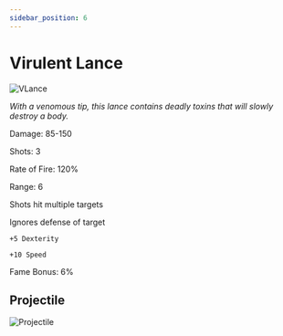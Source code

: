 ```yaml
---
sidebar_position: 6
---
```


# Virulent Lance

![VLance](https://vwiki.valorserver.com/api/item/picture/virulent%20lance)

<i>With a venomous tip, this lance contains deadly toxins that will slowly destroy a body.</i>

Damage: 85-150

Shots: 3

Rate of Fire: 120%

Range: 6

Shots hit multiple targets

Ignores defense of target

    +5 Dexterity
    
    +10 Speed

Fame Bonus: 6%

## Projectile

![ Projectile](https://cdn.discordapp.com/attachments/953134990428868629/994769726427369482/virulentlance.gif)
